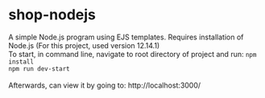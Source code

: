 # shop-nodejs
A simple Node.js program using EJS templates. Requires installation of Node.js (For this project, used version 12.14.1)
<br/>
To start, in command line, navigate to root directory of project and run:
<code>npm install</code>
<br/>
<code>npm run dev-start</code>
<br/>
<br/>
Afterwards, can view it by going to: http://localhost:3000/
